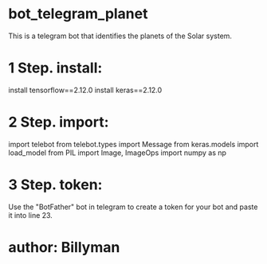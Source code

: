 # bot_telegram_planet
This is a telegram bot that identifies the planets of the Solar system.
# 1 Step. install:
  install tensorflow==2.12.0
  install keras==2.12.0
# 2 Step. import:
  import telebot
  from telebot.types import Message
  from keras.models import load_model
  from PIL import Image, ImageOps
  import numpy as np
# 3 Step. token:
Use the "BotFather" bot in telegram to create a token for your bot and paste it into line 23.

# author: Billyman
